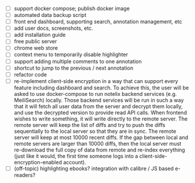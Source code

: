 * [ ] support docker compose; publish docker image
* [ ] automated data backup script
* [ ] front end dashboard, supporting search, annotation management, etc
* [ ] add user docs, screenshots, etc.
* [ ] add installation guide
* [ ] free public server
* [ ] chrome web store
* [ ] context menu to temporarily disable highlighter
* [ ] support adding multiple comments to one annotation
* [ ] shortcut to jump to the previous / next annotation
* [ ] refactor code
* [ ] re-implement client-side encryption in a way that can support every feature including dashboard and search. To
  achieve this, the user will be asked to use docker-compose to run notelix backend services (e.g. MeiliSearch) locally.
  Those backend services will be run in such a way that it will fetch all user data from the server and decrypt them
  locally, and use the decrypted version to provide read API calls. When frontend wishes to write something, it will
  write directly to the remote server. The remote server will keep the list of diffs and try to push the diffs
  sequentially to the local server so that they are in sync. The remote server will keep at most 10000 recent diffs. If
  the gap between local and remote servers are larger than 10000 diffs, then the local server must re-download the full
  copy of data from remote and re-index everything (just like it would, the first time someone logs into a
  client-side-encryption-enabled account).
* [ ] (off-topic) highlighting ebooks? integration with calibre / JS based e-readers?  
